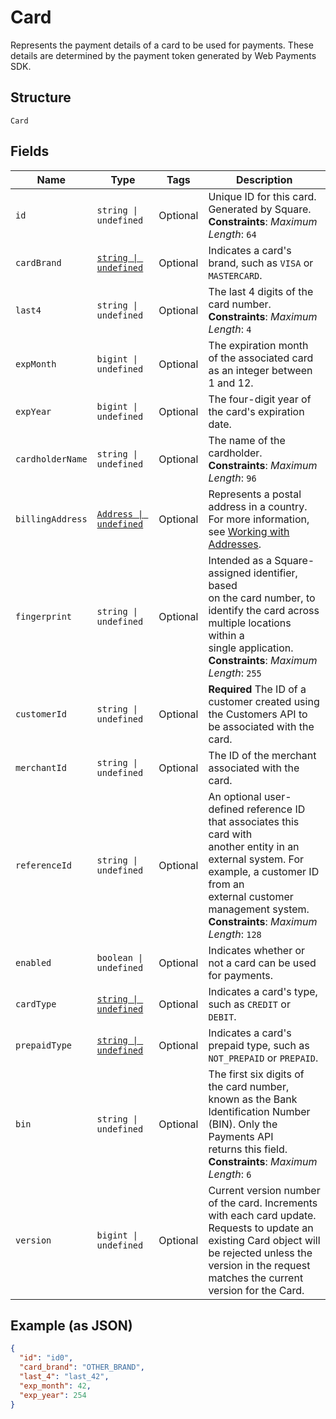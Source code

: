 
# Card

Represents the payment details of a card to be used for payments. These
details are determined by the payment token generated by Web Payments SDK.

## Structure

`Card`

## Fields

| Name | Type | Tags | Description |
|  --- | --- | --- | --- |
| `id` | `string \| undefined` | Optional | Unique ID for this card. Generated by Square.<br>**Constraints**: *Maximum Length*: `64` |
| `cardBrand` | [`string \| undefined`](/doc/models/card-brand.md) | Optional | Indicates a card's brand, such as `VISA` or `MASTERCARD`. |
| `last4` | `string \| undefined` | Optional | The last 4 digits of the card number.<br>**Constraints**: *Maximum Length*: `4` |
| `expMonth` | `bigint \| undefined` | Optional | The expiration month of the associated card as an integer between 1 and 12. |
| `expYear` | `bigint \| undefined` | Optional | The four-digit year of the card's expiration date. |
| `cardholderName` | `string \| undefined` | Optional | The name of the cardholder.<br>**Constraints**: *Maximum Length*: `96` |
| `billingAddress` | [`Address \| undefined`](/doc/models/address.md) | Optional | Represents a postal address in a country.<br>For more information, see [Working with Addresses](https://developer.squareup.com/docs/build-basics/working-with-addresses). |
| `fingerprint` | `string \| undefined` | Optional | Intended as a Square-assigned identifier, based<br>on the card number, to identify the card across multiple locations within a<br>single application.<br>**Constraints**: *Maximum Length*: `255` |
| `customerId` | `string \| undefined` | Optional | **Required** The ID of a customer created using the Customers API to be associated with the card. |
| `merchantId` | `string \| undefined` | Optional | The ID of the merchant associated with the card. |
| `referenceId` | `string \| undefined` | Optional | An optional user-defined reference ID that associates this card with<br>another entity in an external system. For example, a customer ID from an<br>external customer management system.<br>**Constraints**: *Maximum Length*: `128` |
| `enabled` | `boolean \| undefined` | Optional | Indicates whether or not a card can be used for payments. |
| `cardType` | [`string \| undefined`](/doc/models/card-type.md) | Optional | Indicates a card's type, such as `CREDIT` or `DEBIT`. |
| `prepaidType` | [`string \| undefined`](/doc/models/card-prepaid-type.md) | Optional | Indicates a card's prepaid type, such as `NOT_PREPAID` or `PREPAID`. |
| `bin` | `string \| undefined` | Optional | The first six digits of the card number, known as the Bank Identification Number (BIN). Only the Payments API<br>returns this field.<br>**Constraints**: *Maximum Length*: `6` |
| `version` | `bigint \| undefined` | Optional | Current version number of the card. Increments with each card update. Requests to update an<br>existing Card object will be rejected unless the version in the request matches the current<br>version for the Card. |

## Example (as JSON)

```json
{
  "id": "id0",
  "card_brand": "OTHER_BRAND",
  "last_4": "last_42",
  "exp_month": 42,
  "exp_year": 254
}
```

